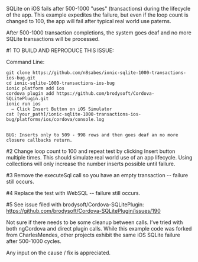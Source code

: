 SQLite on iOS fails after 500-1000 "uses" (transactions) during the lifecycle of the app. This example expedites the failure, but even if the loop count is changed to 100, the app will fail after typical real world use paterns.

After 500-1000 transaction completions, the system goes deaf and no more SQLite transactions will be processed.

#1 TO BUILD AND REPRODUCE THIS ISSUE:

Command Line:

    git clone https://github.com/n8sabes/ionic-sqlite-1000-transactions-ios-bug.git
    cd ionic-sqlite-1000-transactions-ios-bug
    ionic platform add ios
    cordova plugin add https://github.com/brodysoft/Cordova-SQLitePlugin.git
    ionic run ios
      — Click Insert Button on iOS Simulator
    cat [your_path]/ionic-sqlite-1000-transactions-ios-bug/platforms/ios/cordova/console.log


    BUG: Inserts only to 509 - 998 rows and then goes deaf an no more closure callbacks return.

#2 Change loop count to 100 and repeat test by clicking Insert button multiple times. This should simulate real world use of an app lifecycle. Using collections will only increase the number inserts possible until failure.

#3 Remove the executeSql call so you have an empty transaction -- failure still occurs.

#4 Replace the test with WebSQL -- failure still occurs.

#5 See issue filed with brodysoft/Cordova-SQLitePlugin:
https://github.com/brodysoft/Cordova-SQLitePlugin/issues/190


Not sure if there needs to be some cleanup between calls. I’ve tried with both ngCordova and direct plugin calls. While this example code was forked from CharlesMendes, other projects exhibit the same iOS SQLite failure after 500-1000 cycles.

Any input on the cause / fix is appreciated.
